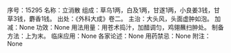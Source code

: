 序号：15295
名称：立消散
组成：草乌1两，白及1两，甘遂1两，小良姜3钱，甘草3钱，麝香1钱。
出处：《外科大成》卷二。
主治：大头风，头面虚肿如泡。
加减：None
功效：None
用法用量：用苍术捣汁，加醋调匀，鸡翎蘸扫肿处。
制备方法：上为末。
临床应用：None
各家论述：None
用药禁忌：None
附注：None
